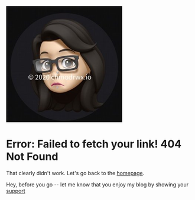 <img src="/images/404A.jpg">

# Error: Failed to fetch your link!  404  Not Found

That clearly didn't work.  Let's go back to the [homepage](https://www.chmodrwx.io).

Hey, before you go -- let me know that you enjoy my blog by showing your [support](https://www.buymeacoffee.com/chmodrwx)
